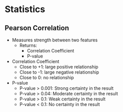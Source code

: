 # Statistics

## Pearson Correlation
 - Measures strength between two features
   - Returns:
     - Correlation Coefficient
     - P-value
 - Correlation Coefficient
   - Close to +1: large positive relationship
   - Close to -1: large negative relationship
   - Close to 0: no relationship
 - P-value
   - P-value $\gt$ 0.001: Strong certainty in the result
   - P-value $\gt$ 0.04: Moderate certainty in the result
   - P-value $\gt$ 0.1: Weak certainty in the result
   - P-value $\lt$ 0.1: No certainty in the result
